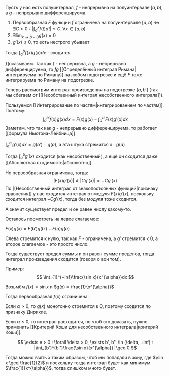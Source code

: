 Пусть у нас есть полуинтервал, $f$ - непрерывна на полуинтервале $[a, b)$, а $g$ - непрерывно дифференцируема.

1) Первообразная $F$ функции $f$ ограничена на полуинтервале $[a, b)$ $\iff$ $\exists C > 0 : |\int_{a}^{x}f(t)dt| \leq C, \forall x \in [a, b)$
2) $\exists \lim_{x\rightarrow b-0} g(x) = 0$
3) $g'(x) \leq 0$, то есть нестрого убывает

Тогда $\int_{a}^{b}f(x)g(x)dx$ - сходится.

Доказываем.
Так как $f$ - непрерывна, а $g$ - непрерывно дифференцируема, то $fg$ [[Определённый интеграл Римана|интегрируема по Риману]] на любом подотрезке и ещё $F$ тоже интегрируема по Риману на подотрезке.

Теперь рассмотрим интеграл произведения на подотрезке $[a, b']$ (так мы сбегаем от [[Несобственный интеграл|несобственного интеграла]]).

Пользуемся [[Интегрирование по частям|интегрированием по частям]].
Поэтому:
$$
\int_{a}^{b'}f(x)g(x)dx = F(x)g(x) - \int_{a}^{b'}F(x)g'(x)dx
$$
Заметим, что так как $g$ - непрерывно дифференцируема, то работает [[формула Ньютона-Лейбница]]

$\int_{a}^{b'}g'(x)dx = g(b') - g(a)$, а эта штука стремится к $-g(a)$

Тогда $\int_{a}^{b}g'(x)$ сходится (как несобственный), а ещё он сходится даже [[Абсолютная сходимость|абсолютно]].

Но первообразная ограничена, тогда:
$$
|F(x)g'(x)| \leq |Cg'(x)| = -Cg'(x)
$$
По [[Несобственный интеграл от знакопостоянных функций|признаку сравнения]] у нас сходится интеграл от модуля $F(x)g'(x)$, поскольку сходится интеграл $-Cg'(x)$, тогда без модуля тоже сходится.

А значит существует предел и он равен числу какому-то.

Осталось посмотреть на левое слагаемое:

$F(x)g(x) = F(b')g(b') - F(a)g(a)$

Слева стремится к нулю, так как $F$ - ограничена, а $g'$ стремится к 0, а второе слагаемое - это просто число.

Тогда существует предел суммы и он равен сумме пределов, тогда интеграл произведения сходится (говоря о вон том).

Пример:
$$
\int_{1}^{+inf}\frac{\sin x}{x^{\alpha}}dx
$$

Возьмём $f(x) = \sin x$ и $g(x) = \frac{1}{x^{\alpha}}$

Тогда первообразная $f(x)$ ограничена.

Если $\alpha > 0$, то $g(x)$ монотонно стремится к 0, поэтому сходится по признаку Дирихле.

Если $\alpha \leq 0$, то интеграл расходится, но чтоб это доказать, нужно применить [[Критерий Коши для несобственного интеграла|критерий Коши]].

$$
\exists e > 0 : \forall \delta > 0, \exists b', b'' \in (\delta, +inf) : |\int_{b'}^{b''}\frac{\sin x}{x^{\alpha}}| \geq 0
$$

Тогда можно взять $x$ таким образом, чтоб мы попадали в зону, где $\sin x \geq \frac{1}{2}$ и поскольку тогда интеграл будет как минимум $\frac{1}{x^{\alpha}}$, тогда слишком много будет.


